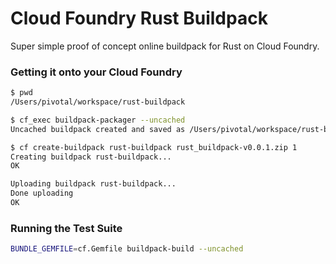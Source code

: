 # Cloud Foundry Rust Buildpack

Super simple proof of concept online buildpack for Rust on Cloud Foundry.

### Getting it onto your Cloud Foundry


```bash
$ pwd
/Users/pivotal/workspace/rust-buildpack

$ cf_exec buildpack-packager --uncached
Uncached buildpack created and saved as /Users/pivotal/workspace/rust-buildpack/rust_buildpack-v0.0.1.zip with a size of 120K

$ cf create-buildpack rust-buildpack rust_buildpack-v0.0.1.zip 1
Creating buildpack rust-buildpack...
OK

Uploading buildpack rust-buildpack...
Done uploading
OK
```

### Running the Test Suite

```bash
BUNDLE_GEMFILE=cf.Gemfile buildpack-build --uncached
```
